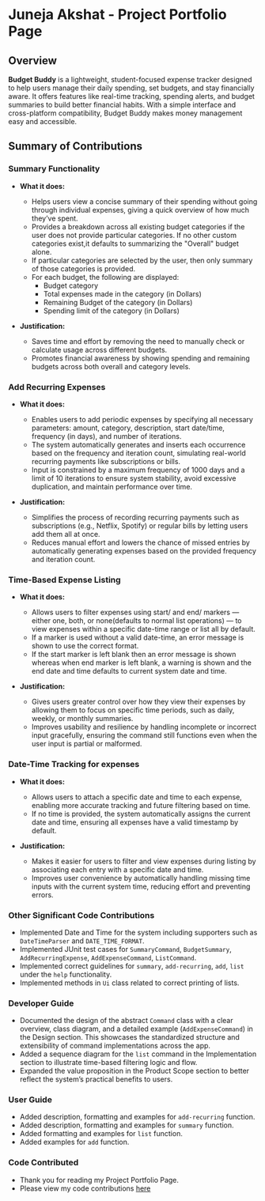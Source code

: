 # Juneja Akshat - Project Portfolio Page

## Overview
**Budget Buddy** is a lightweight, student-focused expense tracker designed to help users manage 
their daily spending, set budgets, and stay financially aware. It offers features like real-time tracking, 
spending alerts, and budget summaries to build better financial habits. With a simple interface and 
cross-platform compatibility, Budget Buddy makes money management easy and accessible.

## Summary of Contributions

### Summary Functionality 
- **What it does:**
  - Helps users view a concise summary of their spending without going through individual expenses, 
  giving a quick overview of how much they’ve spent.
  - Provides a breakdown across all existing budget categories if the user does not provide particular categories.
  If no other custom categories exist,it defaults to summarizing the "Overall" budget alone.
  - If particular categories are selected by the user, then only summary of those categories is provided.
  - For each budget, the following are displayed:
      - Budget category
      - Total expenses made in the category (in Dollars)
      - Remaining Budget of the category (in Dollars)
      - Spending limit of the category (in Dollars)

- **Justification:**
  - Saves time and effort by removing the need to manually check or calculate usage across different budgets.
  - Promotes financial awareness by showing spending and remaining budgets across both overall and category levels.


### Add Recurring Expenses 
- **What it does:**
  - Enables users to add periodic expenses by specifying all necessary parameters: amount, category, description, 
  start date/time, frequency (in days), and number of iterations.
  - The system automatically generates and inserts each occurrence based on the frequency and iteration count, 
  simulating real-world recurring payments like subscriptions or bills.
  - Input is constrained by a maximum frequency of 1000 days and a limit of 10 iterations to ensure system stability,
  avoid excessive duplication, and maintain performance over time.

- **Justification:**
  - Simplifies the process of recording recurring payments such as subscriptions (e.g., Netflix, Spotify) or
  regular bills by letting users add them all at once.
  - Reduces manual effort and lowers the chance of missed entries by automatically generating expenses based on the 
  provided frequency and iteration count.
  
### Time-Based Expense Listing
- **What it does:**
  - Allows users to filter expenses using start/ and end/ markers — either one, both, 
  or none(defaults to normal list operations) — to view expenses within a specific date-time range or list all by default.
  - If a marker is used without a valid date-time, an error message is shown to use the correct format.
  - If the start marker is left blank then an error message is shown whereas when end marker is left blank, a warning is 
  shown and the end date and time defaults to current system date and time.

- **Justification:**
  - Gives users greater control over how they view their expenses by allowing them to focus on specific time periods,
  such as daily, weekly, or monthly summaries.
  - Improves usability and resilience by handling incomplete or incorrect input gracefully, ensuring the command still 
  functions even when the user input is partial or malformed.

### Date-Time Tracking for expenses
- **What it does:**
  - Allows users to attach a specific date and time to each expense, enabling more accurate tracking and 
  future filtering based on time.
  - If no time is provided, the system automatically assigns the current date and time, ensuring all expenses 
  have a valid timestamp by default.

- **Justification:**
  - Makes it easier for users to filter and view expenses during listing by associating each entry with a 
  specific date and time.
  - Improves user convenience by automatically handling missing time inputs with the current system time, 
  reducing effort and preventing errors.

### Other Significant Code Contributions
- Implemented Date and Time for the system including supporters such as `DateTimeParser` and `DATE_TIME_FORMAT`.
- Implemented JUnit test cases for `SummaryCommand`, `BudgetSummary`, `AddRecurringExpense`, `AddExpenseCommand`,
`ListCommand`.
- Implemented correct guidelines for `summary`, `add-recurring`, `add`, `list` under the `help` functionality.
- Implemented methods in `Ui` class related to correct printing of lists.

### Developer Guide
- Documented the design of the abstract `Command` class with a clear overview, class diagram, 
and a detailed example (`AddExpenseCommand`) in the Design section. This showcases the standardized 
structure and extensibility of command implementations across the app.
- Added a sequence diagram for the `list` command in the Implementation section to illustrate 
time-based filtering logic and flow.
- Expanded the value proposition in the Product Scope section to better reflect the system’s
practical benefits to users.

### User Guide 
- Added description, formatting and examples for `add-recurring` function.
- Added description, formatting and examples for `summary` function.
- Added formatting and examples for `list` function.
- Added examples for `add` function.

### Code Contributed
- Thank you for reading my Project Portfolio Page.
- Please view my code contributions [here](https://nus-cs2113-ay2425s2.github.io/tp-dashboard/?search=&sort=groupTitle&sortWithin=title&timeframe=commit&mergegroup=&groupSelect=groupByRepos&breakdown=true&checkedFileTypes=functional-code&since=2025-02-21&tabOpen=true&tabType=authorship&tabAuthor=juneja999&tabRepo=AY2425S2-CS2113-T12-4%2Ftp%5Bmaster%5D&authorshipIsMergeGroup=false&authorshipFileTypes=functional-code&authorshipIsBinaryFileTypeChecked=false&authorshipIsIgnoredFilesChecked=false)



